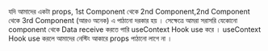 যদি আমাদের একটা props, 1st Component থেকে 2nd Component,2nd Component থেকে 3rd Component (আরও অনেক) এ পাঠানো দরকার হয় । সেক্ষেত্রে আমরা সরাসরি যেকোনো component থেকে Data receive করতে পারি useContext Hook use করে । useContext Hook use করলে আমাদের নেস্টিং আকারে props পাঠানো লাগে না ।
